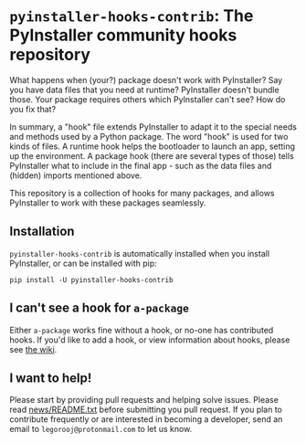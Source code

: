 # `pyinstaller-hooks-contrib`: The PyInstaller community hooks repository



What happens when (your?) package doesn't work with PyInstaller? Say you have data files that you need at runtime?
PyInstaller doesn't bundle those. Your package requires others which PyInstaller can't see? How do you fix that?

In summary, a "hook" file extends PyInstaller to adapt it to the special needs and methods used by a Python package.
The word "hook" is used for two kinds of files. A runtime hook helps the bootloader to launch an app, setting up the
environment. A package hook (there are several types of those) tells PyInstaller what to include in the final app -
such as the data files and (hidden) imports mentioned above.

This repository is a collection of hooks for many packages, and allows PyInstaller to work with these packages
seamlessly.

## Installation

`pyinstaller-hooks-contrib` is automatically installed when you install PyInstaller, or can be installed with pip:

```commandline
pip install -U pyinstaller-hooks-contrib
```


## I can't see a hook for `a-package`

Either `a-package` works fine without a hook, or no-one has contributed hooks.
If you'd like to add a hook, or view information about hooks,
please see [the wiki](https://github.com/pyinstaller/pyinstaller-hooks-contrib/wiki).


## I want to help!

Please start by providing pull requests and helping solve issues.
Please read [news/README.txt](https://github.com/pyinstaller/pyinstaller-hooks-contrib/blob/master/news/README.txt) before submitting you pull request.
If you plan to contribute frequently or are interested in becoming a developer,
send an email to `legorooj@protonmail.com` to let us know.

